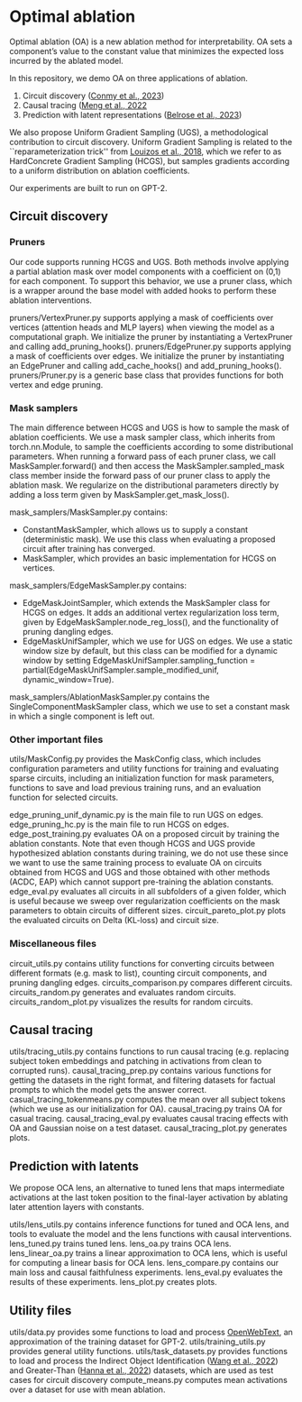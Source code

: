 # Optimal ablation

Optimal ablation (OA) is a new ablation method for interpretability. OA sets a component’s value to the constant value that minimizes the expected loss incurred by the ablated model.

In this repository, we demo OA on three applications of ablation.
1. Circuit discovery ([Conmy et al., 2023](https://arxiv.org/abs/2304.14997))
2. Causal tracing ([Meng et al., 2022](https://arxiv.org/abs/2202.05262)
3. Prediction with latent representations ([Belrose et al., 2023](https://arxiv.org/abs/2303.08112))

We also propose Uniform Gradient Sampling (UGS), a methodological contribution to circuit discovery. Uniform Gradient Sampling is related to the ``reparameterization trick'' from [Louizos et al., 2018](https://arxiv.org/abs/1712.01312), which we refer to as HardConcrete Gradient Sampling (HCGS), but samples gradients according to a uniform distribution on ablation coefficients.

Our experiments are built to run on GPT-2.

## Circuit discovery

### Pruners

Our code supports running HCGS and UGS. Both methods involve applying a partial ablation mask over model components with a coefficient on (0,1) for each component. To support this behavior, we use a pruner class, which is a wrapper around the base model with added hooks to perform these ablation interventions.

pruners/VertexPruner.py supports applying a mask of coefficients over vertices (attention heads and MLP layers) when viewing the model as a computational graph. We initialize the pruner by instantiating a VertexPruner and calling add_pruning_hooks().
pruners/EdgePruner.py supports applying a mask of coefficients over edges. We initialize the pruner by instantiating an EdgePruner and calling add_cache_hooks() and add_pruning_hooks(). 
pruners/Pruner.py is a generic base class that provides functions for both vertex and edge pruning.

### Mask samplers

The main difference between HCGS and UGS is how to sample the mask of ablation coefficients. We use a mask sampler class, which inherits from torch.nn.Module, to sample the coefficients according to some distributional parameters. When running a forward pass of each pruner class, we call MaskSampler.forward() and then access the MaskSampler.sampled_mask class member inside the forward pass of our pruner class to apply the ablation mask. We regularize on the distributional parameters directly by adding a loss term given by MaskSampler.get_mask_loss().

mask_samplers/MaskSampler.py contains:
- ConstantMaskSampler, which allows us to supply a constant (deterministic mask). We use this class when evaluating a proposed circuit after training has converged.
- MaskSampler, which provides an basic implementation for HCGS on vertices.

mask_samplers/EdgeMaskSampler.py contains:
- EdgeMaskJointSampler, which extends the MaskSampler class for HCGS on edges. It adds an additional vertex regularization loss term, given by EdgeMaskSampler.node_reg_loss(), and the functionality of pruning dangling edges.
- EdgeMaskUnifSampler, which we use for UGS on edges. We use a static window size by default, but this class can be modified for a dynamic window by setting EdgeMaskUnifSampler.sampling_function = partial(EdgeMaskUnifSampler.sample_modified_unif, dynamic_window=True).

mask_samplers/AblationMaskSampler.py contains the SingleComponentMaskSampler class, which we use to set a constant mask in which a single component is left out.

### Other important files

utils/MaskConfig.py provides the MaskConfig class, which includes configuration parameters and utility functions for training and evaluating sparse circuits, including an initialization function for mask parameters, functions to save and load previous training runs, and an evaluation function for selected circuits. 

edge_pruning_unif_dynamic.py is the main file to run UGS on edges.
edge_pruning_hc.py is the main file to run HCGS on edges.
edge_post_training.py evaluates OA on a proposed circuit by training the ablation constants. Note that even though HCGS and UGS provide hypothesized ablation constants during training, we do not use these since we want to use the same training process to evaluate OA on circuits obtained from HCGS and UGS and those obtained with other methods (ACDC, EAP) which cannot support pre-training the ablation constants.
edge_eval.py evaluates all circuits in all subfolders of a given folder, which is useful because we sweep over regularization coefficients on the mask parameters to obtain circuits of different sizes.
circuit_pareto_plot.py plots the evaluated circuits on Delta (KL-loss) and circuit size.

### Miscellaneous files

circuit_utils.py contains utility functions for converting circuits between different formats (e.g. mask to list), counting circuit components, and pruning dangling edges.
circuits_comparison.py compares different circuits.
circuits_random.py generates and evaluates random circuits.
circuits_random_plot.py visualizes the results for random circuits.

## Causal tracing

utils/tracing_utils.py contains functions to run causal tracing (e.g. replacing subject token embeddings and patching in activations from clean to corrupted runs).
causal_tracing_prep.py contains various functions for getting the datasets in the right format, and filtering datasets for factual prompts to which the model gets the answer correct.
casual_tracing_tokenmeans.py computes the mean over all subject tokens (which we use as our initialization for OA).
causal_tracing.py trains OA for casual tracing.
causal_tracing_eval.py evaluates causal tracing effects with OA and Gaussian noise on a test dataset.
causal_tracing_plot.py generates plots.

## Prediction with latents 

We propose OCA lens, an alternative to tuned lens that maps intermediate activations at the last token position to the final-layer activation by ablating later attention layers with constants.

utils/lens_utils.py contains inference functions for tuned and OCA lens, and tools to evaluate the model and the lens functions with causal interventions.
lens_tuned.py trains tuned lens.
lens_oa.py trains OCA lens.
lens_linear_oa.py trains a linear approximation to OCA lens, which is useful for computing a linear basis for OCA lens.
lens_compare.py contains our main loss and causal faithfulness experiments.
lens_eval.py evaluates the results of these experiments.
lens_plot.py creates plots.

## Utility files

utils/data.py provides some functions to load and process [OpenWebText](https://paperswithcode.com/dataset/openwebtext), an approximation of the training dataset for GPT-2.
utils/training_utils.py provides general utility functions.
utils/task_datasets.py provides functions to load and process the Indirect Object Identification ([Wang et al., 2022](https://arxiv.org/abs/2211.00593)) and Greater-Than ([Hanna et al., 2022](https://arxiv.org/abs/2305.00586)) datasets, which are used as test cases for circuit discovery
compute_means.py computes mean activations over a dataset for use with mean ablation.


